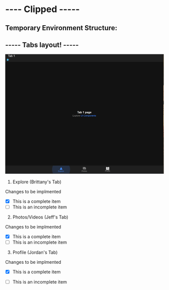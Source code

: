 # ---- Clipped -----
## Temporary Environment Structure:

## ----- Tabs layout! -----

![Tab Layout Example](public\assets\images\documentation\readme\tabs-layout-example.png)

1. Explore (Brittany's Tab)

Changes to be implmented

- [x] This is a complete item
- [ ] This is an incomplete item

2. Photos/Videos (Jeff's Tab)



Changes to be implmented

- [x] This is a complete item
- [ ] This is an incomplete item

3. Profile (Jordan's Tab)

Changes to be implmented

- [x] This is a complete item
- [ ] This is an incomplete item



